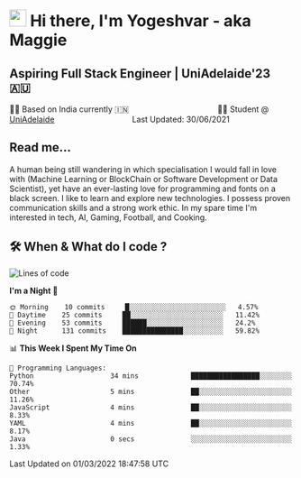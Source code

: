 <h1><img src="https://emojis.slackmojis.com/emojis/images/1531849430/4246/blob-sunglasses.gif?1531849430" width="30"/> Hi there, I'm Yogeshvar - aka Maggie</h1>

## Aspiring Full Stack Engineer | UniAdelaide'23 🇦🇺  
🏂🏻  Based on India currently 🇮🇳 &nbsp;&nbsp;&nbsp;&nbsp;&nbsp;&nbsp;&nbsp;&nbsp;&nbsp;&nbsp;&nbsp;&nbsp;&nbsp;&nbsp;&nbsp;&nbsp;&nbsp;&nbsp;&nbsp;&nbsp;&nbsp;&nbsp;&nbsp;&nbsp;&nbsp;&nbsp;&nbsp;&nbsp;&nbsp;&nbsp;&nbsp;&nbsp;&nbsp;&nbsp;&nbsp;&nbsp;&nbsp;&nbsp;&nbsp;👨‍💻 Student @ [UniAdelaide](https://www.adelaide.edu.au)   &nbsp;&nbsp;&nbsp;&nbsp;&nbsp;&nbsp;&nbsp;&nbsp;&nbsp;&nbsp;&nbsp;&nbsp;&nbsp;&nbsp;&nbsp;&nbsp;&nbsp;&nbsp;&nbsp;&nbsp;&nbsp;&nbsp;&nbsp;&nbsp;&nbsp;&nbsp;&nbsp;&nbsp;&nbsp;&nbsp;&nbsp;&nbsp; &nbsp;Last Updated: 30/06/2021

## Read me...

A human being still wandering in which specialisation I would fall in love with (Machine Learning or BlockChain or Software Development or Data Scientist), yet have an ever-lasting love for programming and fonts on a black screen. I like to learn and explore new technologies. I possess proven communication skills and a strong work ethic. In my spare time I'm interested in tech, AI, Gaming, Football, and Cooking.

## 🛠 When & What do I code ?  

<!--START_SECTION:waka-->
![Lines of code](https://img.shields.io/badge/From%20Hello%20World%20I%27ve%20Written-101%20Thousand%20lines%20of%20code-blue)

**I'm a Night 🦉** 

```text
🌞 Morning    10 commits     █░░░░░░░░░░░░░░░░░░░░░░░░   4.57% 
🌆 Daytime    25 commits     ██░░░░░░░░░░░░░░░░░░░░░░░   11.42% 
🌃 Evening    53 commits     ██████░░░░░░░░░░░░░░░░░░░   24.2% 
🌙 Night      131 commits    ███████████████░░░░░░░░░░   59.82%

```


📊 **This Week I Spent My Time On** 

```text
💬 Programming Languages: 
Python                   34 mins             █████████████████░░░░░░░░   70.74% 
Other                    5 mins              ██░░░░░░░░░░░░░░░░░░░░░░░   11.26% 
JavaScript               4 mins              ██░░░░░░░░░░░░░░░░░░░░░░░   8.33% 
YAML                     4 mins              ██░░░░░░░░░░░░░░░░░░░░░░░   8.17% 
Java                     0 secs              ░░░░░░░░░░░░░░░░░░░░░░░░░   1.33%

```


 Last Updated on 01/03/2022 18:47:58 UTC
<!--END_SECTION:waka-->
